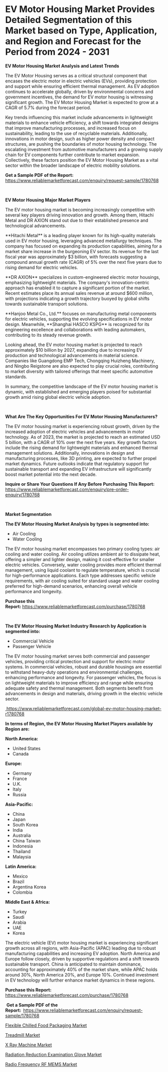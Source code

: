<p><h1>EV Motor Housing Market Provides Detailed Segmentation of this Market based on Type, Application, and Region and Forecast for the Period from 2024 - 2031</h1></p><p><strong>EV Motor Housing Market Analysis and Latest Trends</strong></p>
<p><p>The EV Motor Housing serves as a critical structural component that encases the electric motor in electric vehicles (EVs), providing protection and support while ensuring efficient thermal management. As EV adoption continues to accelerate globally, driven by environmental concerns and government incentives, the demand for EV motor housing is witnessing significant growth. The EV Motor Housing Market is expected to grow at a CAGR of 5.7% during the forecast period. </p><p>Key trends influencing this market include advancements in lightweight materials to enhance vehicle efficiency, a shift towards integrated designs that improve manufacturing processes, and increased focus on sustainability, leading to the use of recyclable materials. Additionally, innovations in motor design, such as higher power density and compact structures, are pushing the boundaries of motor housing technology. The escalating investment from automotive manufacturers and a growing supply chain for EV components further contribute to market expansion. Collectively, these factors position the EV Motor Housing Market as a vital sector within the broader landscape of electric mobility solutions.</p></p>
<p><strong>Get a Sample PDF of the Report:&nbsp;</strong> <a href="https://www.reliablemarketforecast.com/enquiry/request-sample/1780768?utm_campaign=1437&utm_medium=2&utm_source=Github&utm_content=ia&utm_term=13102024&utm_id=ev-motor-housing">https://www.reliablemarketforecast.com/enquiry/request-sample/1780768</a></p>
<p>&nbsp;</p>
<p><strong>EV Motor Housing Major Market Players</strong></p>
<p><p>The EV motor housing market is becoming increasingly competitive with several key players driving innovation and growth. Among them, Hitachi Metal and DR AXION stand out due to their established presence and technological advancements.</p><p>**Hitachi Metal** is a leading player known for its high-quality materials used in EV motor housing, leveraging advanced metallurgy techniques. The company has focused on expanding its production capabilities, aiming for a market share increase in the burgeoning EV sector. Its revenue for the last fiscal year was approximately $3 billion, with forecasts suggesting a compound annual growth rate (CAGR) of 5% over the next five years due to rising demand for electric vehicles.</p><p>**DR AXION** specializes in custom-engineered electric motor housings, emphasizing lightweight materials. The company's innovation-centric approach has enabled it to capture a significant portion of the market. Recent estimates place its annual sales revenue at around $600 million, with projections indicating a growth trajectory buoyed by global shifts towards sustainable transport solutions.</p><p>**Hanjoo Metal Co., Ltd.** focuses on manufacturing metal components for electric vehicles, supporting the evolving specifications in EV motor design. Meanwhile, **Shanghai HASCO KSPG** is recognized for its engineering excellence and collaborations with leading automakers, contributing to its steady revenue growth.</p><p>Looking ahead, the EV motor housing market is projected to reach approximately $10 billion by 2027, expanding due to increasing EV production and technological advancements in material science. Companies like Guangdong EMP Tech, Chongqing Huizheng Machinery, and Ningbo Reigstone are also expected to play crucial roles, contributing to market diversity with tailored offerings that meet specific automotive standards.</p><p>In summary, the competitive landscape of the EV motor housing market is dynamic, with established and emerging players poised for substantial growth amid rising global electric vehicle adoption.</p></p>
<p>&nbsp;</p>
<p><strong>What Are The Key Opportunities For EV Motor Housing Manufacturers?</strong></p>
<p><p>The EV motor housing market is experiencing robust growth, driven by the increased adoption of electric vehicles and advancements in motor technology. As of 2023, the market is projected to reach an estimated USD 5 billion, with a CAGR of 10% over the next five years. Key growth factors include the rising demand for lightweight materials and enhanced thermal management solutions. Additionally, innovations in design and manufacturing processes, like 3D printing, are expected to further propel market dynamics. Future outlooks indicate that regulatory support for sustainable transport and expanding EV infrastructure will significantly boost market potential into the next decade.</p></p>
<p><strong>Inquire or Share Your Questions If Any Before Purchasing This Report:</strong> <a href="https://www.reliablemarketforecast.com/enquiry/pre-order-enquiry/1780768?utm_campaign=1437&utm_medium=2&utm_source=Github&utm_content=ia&utm_term=13102024&utm_id=ev-motor-housing">https://www.reliablemarketforecast.com/enquiry/pre-order-enquiry/1780768</a></p>
<p>&nbsp;</p>
<p><strong>Market Segmentation</strong></p>
<p><strong>The EV Motor Housing Market Analysis by types is segmented into:</strong></p>
<p><ul><li>Air Cooling</li><li>Water Cooling</li></ul></p>
<p><p>The EV motor housing market encompasses two primary cooling types: air cooling and water cooling. Air cooling utilizes ambient air to dissipate heat, offering a simpler and lighter design, making it cost-effective for smaller electric vehicles. Conversely, water cooling provides more efficient thermal management, using liquid coolant to regulate temperature, which is crucial for high-performance applications. Each type addresses specific vehicle requirements, with air cooling suited for standard usage and water cooling preferred for high-demand scenarios, enhancing overall vehicle performance and longevity.</p></p>
<p><strong>Purchase this Report:&nbsp;</strong><a href="https://www.reliablemarketforecast.com/purchase/1780768?utm_campaign=1437&utm_medium=2&utm_source=Github&utm_content=ia&utm_term=13102024&utm_id=ev-motor-housing">https://www.reliablemarketforecast.com/purchase/1780768</a></p>
<p>&nbsp;</p>
<p><strong>The EV Motor Housing Market Industry Research by Application is segmented into:</strong></p>
<p><ul><li>Commercial Vehicle</li><li>Passenger Vehicle</li></ul></p>
<p><p>The EV motor housing market serves both commercial and passenger vehicles, providing critical protection and support for electric motor systems. In commercial vehicles, robust and durable housings are essential to withstand heavy-duty operations and environmental challenges, enhancing performance and longevity. For passenger vehicles, the focus is on lightweight materials to improve efficiency and range while ensuring adequate safety and thermal management. Both segments benefit from advancements in design and materials, driving growth in the electric vehicle sector.</p></p>
<p><a href="https://www.reliablemarketforecast.com/global-ev-motor-housing-market-r1780768?utm_campaign=1437&utm_medium=2&utm_source=Github&utm_content=ia&utm_term=13102024&utm_id=ev-motor-housing">&nbsp;https://www.reliablemarketforecast.com/global-ev-motor-housing-market-r1780768</a></p>
<p><strong>In terms of Region, the EV Motor Housing Market Players available by Region are:</strong></p>
<p>
    <p> <strong> North America: </strong>
        <ul>
            <li>United States</li>
            <li>Canada</li>
        </ul>
        </p> 
    <p> <strong> Europe: </strong>
        <ul>
            <li>Germany</li>
            <li>France</li>
            <li>U.K.</li>
            <li>Italy</li>
            <li>Russia</li>
        </ul>
        </p> 
    <p> <strong> Asia-Pacific: </strong>
        <ul>
            <li>China</li>
            <li>Japan</li>
            <li>South Korea</li>
            <li>India</li>
            <li>Australia</li>
            <li>China Taiwan</li>
            <li>Indonesia</li>
            <li>Thailand</li>
            <li>Malaysia</li>
        </ul>
        </p> 
    <p> <strong> Latin America: </strong>
        <ul>
            <li>Mexico</li>
            <li>Brazil</li>
            <li>Argentina Korea</li>
            <li>Colombia</li>
        </ul>
        </p> 
    <p> <strong> Middle East & Africa: </strong>
        <ul>
            <li>Turkey</li>
            <li>Saudi</li>
            <li>Arabia</li>
            <li>UAE</li>
            <li>Korea</li>
        </ul>
    </p>
    </p>
<p><p>The electric vehicle (EV) motor housing market is experiencing significant growth across all regions, with Asia-Pacific (APAC) leading due to robust manufacturing capabilities and increasing EV adoption. North America and Europe follow closely, driven by supportive regulations and a shift towards sustainable transport. China is anticipated to maintain dominance, accounting for approximately 40% of the market share, while APAC holds around 30%, North America 20%, and Europe 10%. Continued investment in EV technology will further enhance market dynamics in these regions.</p></p>
<p><strong>Purchase this Report: </strong><a href="https://www.reliablemarketforecast.com/purchase/1780768?utm_campaign=1437&utm_medium=2&utm_source=Github&utm_content=ia&utm_term=13102024&utm_id=ev-motor-housing">https://www.reliablemarketforecast.com/purchase/1780768</a></p>
<p>&nbsp;<strong>Get a Sample PDF of the Report:&nbsp;&nbsp;</strong><a href="https://www.reliablemarketforecast.com/enquiry/request-sample/1780768?utm_campaign=1437&utm_medium=2&utm_source=Github&utm_content=ia&utm_term=13102024&utm_id=ev-motor-housing">https://www.reliablemarketforecast.com/enquiry/request-sample/1780768</a></p>
<p><strong></strong></p>
<p><p><a href="https://github.com/kyleetroxilbu/Market-Research-Report-List-1/blob/main/flexible-chilled-food-packaging-market.md?utm_campaign=1437&utm_medium=2&utm_source=Github&utm_content=ia&utm_term=13102024&utm_id=ev-motor-housing">Flexible Chilled Food Packaging Market</a></p><p><a href="https://issuu.com/reportprime-2/docs/treadmill-market-size-2030.pptx_387fdec1d1343c?utm_campaign=1437&utm_medium=2&utm_source=Github&utm_content=ia&utm_term=13102024&utm_id=ev-motor-housing">Treadmill Market</a></p><p><a href="https://issuu.com/reportprime-2/docs/x-ray-machine-market-size-2030.pptx_777a492ba340ce?utm_campaign=1437&utm_medium=2&utm_source=Github&utm_content=ia&utm_term=13102024&utm_id=ev-motor-housing">X Ray Machine Market</a></p><p><a href="https://github.com/chaschadedn/Market-Research-Report-List-1/blob/main/radiation-reduction-examination-glove-market.md?utm_campaign=1437&utm_medium=2&utm_source=Github&utm_content=ia&utm_term=13102024&utm_id=ev-motor-housing">Radiation Reduction Examination Glove Market</a></p><p><a href="https://www.linkedin.com/pulse/radio-frequency-rf-mems-landscape-product-spectrum-market-wqjxf?utm_campaign=1437&utm_medium=2&utm_source=Github&utm_content=ia&utm_term=13102024&utm_id=ev-motor-housing">Radio Frequency RF MEMS Market</a></p></p>